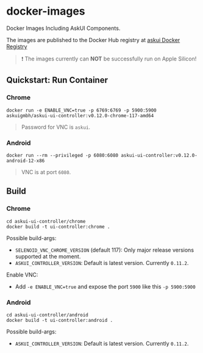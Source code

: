 # docker-images
Docker Images Including AskUI Components.

The images are published to the Docker Hub registry at [askui Docker Registry](https://hub.docker.com/repository/docker/askuigmbh/askui-ui-controller/general)

> ❗️ The images currently can __NOT__ be successfully run on Apple Silicon!

## Quickstart: Run Container

### Chrome

```shell
docker run -e ENABLE_VNC=true -p 6769:6769 -p 5900:5900 askuigmbh/askui-ui-controller:v0.12.0-chrome-117-amd64
```

> Password for VNC is `askui`.

### Android

```shell
docker run --rm --privileged -p 6080:6080 askui-ui-controller:v0.12.0-android-12-x86
```

> VNC is at port `6080`.

## Build

### Chrome

```shell
cd askui-ui-controller/chrome
docker build -t ui-controller:chrome .
```

Possible build-args:

* `SELENOID_VNC_CHROME_VERSION` (default 117): Only major release versions supported at the moment.
* `ASKUI_CONTROLLER_VERSION`: Default is latest version. Currently `0.11.2`.

Enable VNC:

* Add `-e ENABLE_VNC=true` and expose the port `5900` like this `-p 5900:5900`

### Android

```shell
cd askui-ui-controller/android
docker build -t ui-controller:android .
```

Possible build-args:

* `ASKUI_CONTROLLER_VERSION`: Default is latest version. Currently `0.11.2`.
